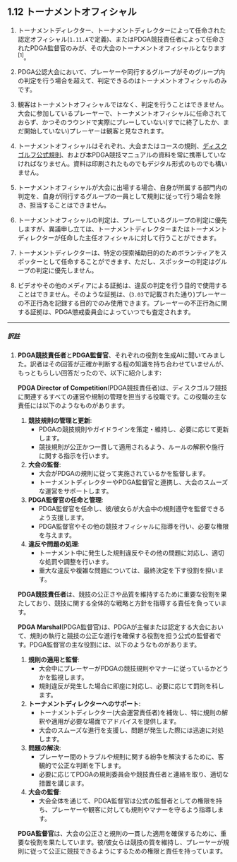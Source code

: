 ## 1.12 トーナメントオフィシャル

1. トーナメントディレクター、トーナメントディレクターによって任命された認定オフィシャル(`1.11.A`で定義)、またはPDGA競技責任者によって任命されたPDGA監督官のみが、その大会のトーナメントオフィシャルとなります<sup>[1]</sup>。

1. PDGA公認大会において、プレーヤーや同行するグループがそのグループ内の判定を行う場合を超えて、判定できるのはトーナメントオフィシャルのみです。

1. 観客はトーナメントオフィシャルではなく、判定を行うことはできません。大会に参加しているプレーヤーで、トーナメントオフィシャルに任命されておらず、かつそのラウンドで実際にプレーしていない(すでに終了したか、まだ開始していない)プレーヤーは観客と見なされます。

1. トーナメントオフィシャルはそれぞれ、大会またはコースの規則、[ディスクゴルフ公式規則]()、および本PDGA競技マニュアルの資料を常に携帯していなければなりません。資料は印刷されたものでもデジタル形式のものでも構いません。

1. トーナメントオフィシャルが大会に出場する場合、自身が所属する部門内の判定を、自身が同行するグループの一員として規則に従って行う場合を除き、担当することはできません。

1. トーナメントオフィシャルの判定は、プレーしているグループの判定に優先しますが、異議申し立ては、トーナメントディレクターまたはトーナメントディレクターが任命した主任オフィシャルに対して行うことができます。

1. トーナメントディレクターは、特定の探索補助目的のためボランティアをスポッターとして任命することができます、ただし、スポッターの判定はグループの判定に優先しません。

1. ビデオやその他のメディアによる証拠は、違反の判定を行う目的で使用することはできません。そのような証拠は、(`3.03`で記載された通り)プレーヤーの不正行為を記録する目的でのみ使用できます。プレーヤーの不正行為に関する証拠は、PDGA懲戒委員会によっていつでも査定されます。

___

##### 訳註

1. **PDGA競技責任者**と**PDGA監督官**、それぞれの役割を生成AIに聞いてみました。訳者はその回答が正確か判断する程の知識を持ち合わせていませんが、もっともらしい回答だったので、以下に紹介します:

    **PDGA Director of Competition**(PDGA競技責任者)は、ディスクゴルフ競技に関連するすべての運営や規制の管理を担当する役職です。この役職の主な責任には以下のようなものがあります。

    1. **競技規則の管理と更新**:
        - PDGAの競技規則やガイドラインを策定・維持し、必要に応じて更新します。
        - 競技規則が公正かつ一貫して適用されるよう、ルールの解釈や施行に関する指示を行います。
    2. **大会の監督**:
        - 大会がPDGAの規則に従って実施されているかを監督します。
        - トーナメントディレクターやPDGA監督官と連携し、大会のスムーズな運営をサポートします。
    3. **PDGA監督官の任命と管理**:
        - PDGA監督官を任命し、彼/彼女らが大会中の規則遵守を監督できるよう支援します。
        - PDGA監督官やその他の競技オフィシャルに指導を行い、必要な権限を与えます。
    4. **違反や問題の処理**:
        - トーナメント中に発生した規則違反やその他の問題に対応し、適切な処罰や調整を行います。
        - 重大な違反や複雑な問題については、最終決定を下す役割を担います。

    **PDGA競技責任者**は、競技の公正さや品質を維持するために重要な役割を果たしており、競技に関する全体的な戦略と方針を指導する責任を負っています。

    **PDGA Marshal**(PDGA監督官)は、PDGAが主催または認定する大会において、規則の執行と競技の公正な進行を確保する役割を担う公式の監督者です。PDGA監督官の主な役割には、以下のようなものがあります。
    1. **規則の適用と監督**:
        - 大会中にプレーヤーがPDGAの競技規則やマナーに従っているかどうかを監視します。
        - 規則違反が発生した場合に即座に対応し、必要に応じて罰則を科します。
    2. **トーナメントディレクターへのサポート**:
        - トーナメントディレクター(大会運営責任者)を補佐し、特に規則の解釈や適用が必要な場面でアドバイスを提供します。
        - 大会のスムーズな進行を支援し、問題が発生した際には迅速に対処します。
    3. **問題の解決**:
        - プレーヤー間のトラブルや規則に関する紛争を解決するために、客観的で公正な判断を下します。
        - 必要に応じてPDGAの規則委員会や競技責任者と連絡を取り、適切な措置を講じます。
    4. **大会の監督**:
        - 大会全体を通じて、PDGA監督官は公式の監督者としての権限を持ち、プレーヤーや観客に対しても規則やマナーを守るよう指導します。

    **PDGA監督官**は、大会の公正さと規則の一貫した適用を確保するために、重要な役割を果たしています。彼/彼女らは競技の質を維持し、プレーヤーが規則に従って公正に競技できるようにするための権限と責任を持っています。
